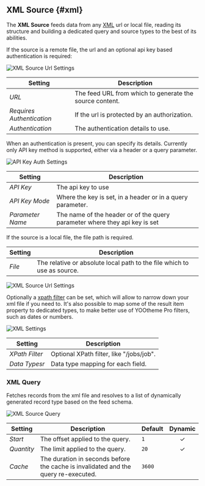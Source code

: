## XML Source {#xml}

<div class="tm-resource-icon">
    <!--@include: @essentials-for-yootheme-pro/assets/brands/xml.svg-->
</div>

The **XML Source** feeds data from any [XML](https://en.wikipedia.org/wiki/XML) url or local file, reading its structure and building a dedicated query and source types to the best of its abilities.

<!--@include: ./common-provider-settings.md-->

If the source is a remote file, the url and an optional api key based authentication is required:

![XML Source Url Settings](./assets/providers/xml-url-config.webp)

| Setting                   | Description                                                    |
|---------------------------|----------------------------------------------------------------|
| *URL*                     | The feed URL from which to generate the source content.        |
| *Requires Authentication* | If the url is protected by an authorization.                   |
| *Authentication*          | The authentication details to use.  |

When an authentication is present, you can specify its details. Currently only API key method is supported, either via a header or a query parameter.

![API Key Auth Settings](./assets/providers/xml-source-api-key-auth.webp)

| Setting          | Description                                                |
|------------------|------------------------------------------------------------|
| *API Key*        | The api key to use                                         
| *API Key Mode*   | Where the key is set, in a header or in a query parameter. |
| *Parameter Name* | The name of the header or of the query parameter where they api key is set

If the source is a local file, the file path is required.

| Setting | Description | 
| --- | --- |
| *File* | The relative or absolute local path to the file which to use as source. |

![XML Source Url Settings](./assets/providers/xml-file-config.webp)

Optionally a [xpath filter](https://en.wikipedia.org/wiki/XPath) can be set, which will allow to narrow down your xml file if you need to. It's also possible to map some of the result item property to dedicated types, to make better use of YOOtheme Pro filters, such as dates or numbers.

![XML Settings](./assets/providers/xml-config.webp)

| Setting        | Description                       | 
|----------------|-----------------------------------|
| *XPath Filter* | Optional XPath filter, like "/jobs/job". |
| *Data Typesr*  | Data type mapping for each field. |

### XML Query

Fetches records from the xml file and resolves to a list of dynamically generated record type based on the feed schema.

![XML Source Query](./assets/providers/xml-query-config.webp)

| Setting | Description | Default | Dynamic |
| --- | --- | --- | :---: |
| *Start* | The offset applied to the query. | `1` | &#x2713; |
| *Quantity* | The limit applied to the query. | `20` | &#x2713; |
| *Cache* | The duration in seconds before the cache is invalidated and the query re-executed. | `3600` |
